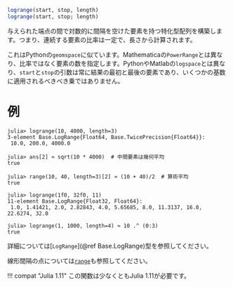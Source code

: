 ```julia
logrange(start, stop, length)
logrange(start, stop; length)
```

与えられた端点の間で対数的に間隔を空けた要素を持つ特化型配列を構築します。つまり、連続する要素の比率は一定で、長さから計算されます。

これはPythonの`geomspace`に似ています。Mathematicaの`PowerRange`とは異なり、比率ではなく要素の数を指定します。PythonやMatlabの`logspace`とは異なり、`start`と`stop`の引数は常に結果の最初と最後の要素であり、いくつかの基数に適用されるべきべき乗ではありません。

# 例

```jldoctest
julia> logrange(10, 4000, length=3)
3-element Base.LogRange{Float64, Base.TwicePrecision{Float64}}:
 10.0, 200.0, 4000.0

julia> ans[2] ≈ sqrt(10 * 4000)  # 中間要素は幾何平均
true

julia> range(10, 40, length=3)[2] ≈ (10 + 40)/2  # 算術平均
true

julia> logrange(1f0, 32f0, 11)
11-element Base.LogRange{Float32, Float64}:
 1.0, 1.41421, 2.0, 2.82843, 4.0, 5.65685, 8.0, 11.3137, 16.0, 22.6274, 32.0

julia> logrange(1, 1000, length=4) ≈ 10 .^ (0:3)
true
```

詳細については[`LogRange`](@ref Base.LogRange)型を参照してください。

線形間隔の点については[`range`](@ref)も参照してください。

!!! compat "Julia 1.11"
    この関数は少なくともJulia 1.11が必要です。

